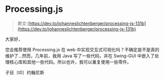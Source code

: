 # Processing.js

> 原文:[https://dev.to/johanneslichtenberger/processing-js-131b](https://dev.to/johanneslichtenberger/processing-js-131b)

大家好，

您会推荐使用 Processing.js 在 web 中实现交互式可视化吗？不确定是不是真的维护了...然而，几年前，我用 Java 写了一些代码，并在 Swing-GUI 中嵌入了处理核心库和其他一些代码。所以也许，我可以重复使用一些零件。

子目〔t0〕约翰尼斯